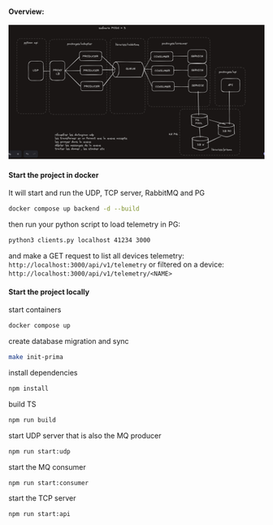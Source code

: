 #### Overview:

![alt text](schema.png)

#### Start the project in docker

It will start and run the UDP, TCP server, RabbitMQ and PG

```sh
docker compose up backend -d --build
```

then run your python script to load telemetry in PG:

```sh
python3 clients.py localhost 41234 3000
```

and make a GET request to list all devices telemetry:
`http://localhost:3000/api/v1/telemetry`
or filtered on a device:
`http://localhost:3000/api/v1/telemetry/<NAME>`

#### Start the project locally

start containers

```sh
docker compose up
```

create database migration and sync

```sh
make init-prima
```

install dependencies

```sh
npm install
```

build TS

```sh
npm run build
```

start UDP server that is also the MQ producer

```sh
npm run start:udp
```

start the MQ consumer

```sh
npm run start:consumer
```

start the TCP server

```sh
npm run start:api
```
